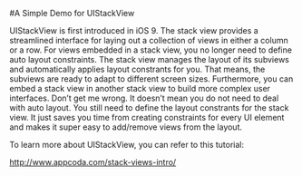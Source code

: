 #A Simple Demo for UIStackView

UIStackView is first introduced in iOS 9. The stack view provides a streamlined interface for laying out a collection of views in either a column or a row. For views embedded in a stack view, you no longer need to define auto layout constraints. The stack view manages the layout of its subviews and automatically applies layout constrants for you. That means, the subviews are ready to adapt to different screen sizes. Furthermore, you can embed a stack view in another stack view to build more complex user interfaces. Don’t get me wrong. It doesn’t mean you do not need to deal with auto layout. You still need to define the layout constrants for the stack view. It just saves you time from creating constraints for every UI element and makes it super easy to add/remove views from the layout.

To learn more about UIStackView, you can refer to this tutorial:

http://www.appcoda.com/stack-views-intro/
